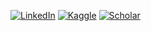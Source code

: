 
[![LinkedIn](https://img.shields.io/badge/LinkedIn-%230077B5.svg?&style=for-the-badge&logo=Linkedin&logoColor=white)](https://www.linkedin.com/in/francis-chmiel-104a52a8/)
[![Kaggle](https://img.shields.io/badge/kaggle-%2320BEFF.svg?&style=for-the-badge&logo=kaggle&logoColor=white)](https://www.kaggle.com/fchmiel)
[![Scholar](https://img.shields.io/badge/-Google%20Scholar-informational&logoColor=white)](https://www.kaggle.com/https://scholar.google.com/citations?user=6dDtnEsAAAAJ&hl=en)
